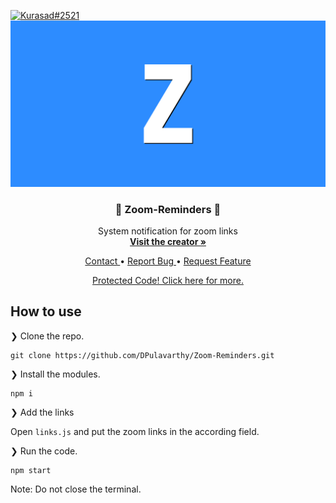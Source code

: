 <p>
    <a href="https://twitter.com/iKurasad">
        <img src="https://img.shields.io/badge/Creator-Kurasad%232521-%23ff0092" alt="Kurasad#2521" />
    </a>
    <a href="https://github.com/DPulavarthy/Zoom-Reminders"
        title="All code regarding Zoom-Reminders is protected.">
        <img src="assets/zoom.png" alt="Zoom Image" />
    </a>
    <h3 align="center"> 💠 Zoom-Reminders 💠 </h3>
    <p align="center"> System notification for zoom links
        <br />
        <a href="https://kura.gq"><strong> Visit the creator » </strong></a>
    </p>
    <p align="center">
        <a href="https://discord.gg/H5PwwSJ"> Contact </a>
        •
        <a href="https://github.com/DPulavarthy/Zoom-Reminders/issues"> Report Bug </a>
        •
        <a href="https://github.com/DPulavarthy/Zoom-Reminders/issues"> Request Feature </a>
    </p>
    <p align="center">
        <a href="https://kura.gq?to=share">Protected Code! Click here for more.</a>
    </p>
</p>

## How to use

❯ Clone the repo.

```
git clone https://github.com/DPulavarthy/Zoom-Reminders.git
```
❯ Install the modules.
```
npm i
```

❯ Add the links

Open `links.js` and put the zoom links in the according field.

❯ Run the code.
```
npm start
```

Note: Do not close the terminal.